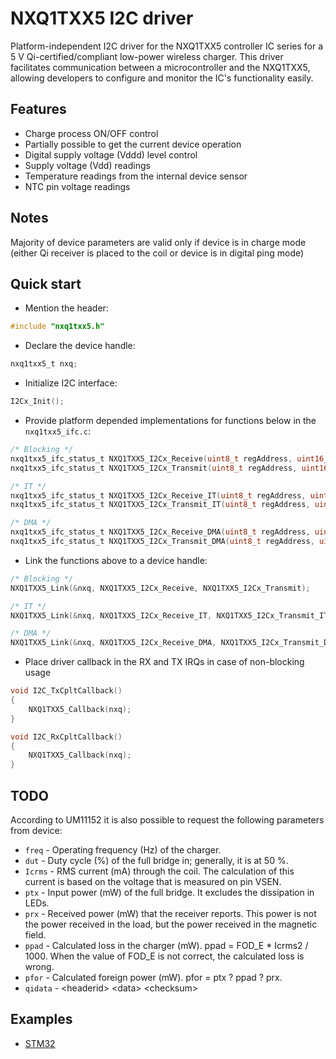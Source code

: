 # NXQ1TXX5 I2C driver
Platform-independent I2C driver for the NXQ1TXX5 controller IC series for a 5 V Qi-certified/compliant low-power wireless charger. 
This driver facilitates communication between a microcontroller and the NXQ1TXX5, allowing developers to configure and monitor the IC's functionality easily.

## Features
* Charge process ON/OFF control
* Partially possible to get the current device operation
* Digital supply voltage (Vddd) level control
* Supply voltage (Vdd) readings
* Temperature readings from the internal device sensor
* NTC pin voltage readings

## Notes
Majority of device parameters are valid only if device is in charge mode (either Qi receiver is placed to the coil or device is in digital ping mode)

## Quick start
* Mention the header:
```C
#include "nxq1txx5.h"
```
* Declare the device handle:
```C
nxq1txx5_t nxq;
```
* Initialize I2C interface:
```C
I2Cx_Init();
```
* Provide platform depended implementations for functions below in the `nxq1txx5_ifc.c`:
```C
/* Blocking */
nxq1txx5_ifc_status_t NXQ1TXX5_I2Cx_Receive(uint8_t regAddress, uint16_t *data);
nxq1txx5_ifc_status_t NXQ1TXX5_I2Cx_Transmit(uint8_t regAddress, uint16_t *data);

/* IT */
nxq1txx5_ifc_status_t NXQ1TXX5_I2Cx_Receive_IT(uint8_t regAddress, uint16_t *data);
nxq1txx5_ifc_status_t NXQ1TXX5_I2Cx_Transmit_IT(uint8_t regAddress, uint16_t *data);

/* DMA */
nxq1txx5_ifc_status_t NXQ1TXX5_I2Cx_Receive_DMA(uint8_t regAddress, uint16_t *data);
nxq1txx5_ifc_status_t NXQ1TXX5_I2Cx_Transmit_DMA(uint8_t regAddress, uint16_t *data);
```
* Link the functions above to a device handle:
```C
/* Blocking */
NXQ1TXX5_Link(&nxq, NXQ1TXX5_I2Cx_Receive, NXQ1TXX5_I2Cx_Transmit);

/* IT */
NXQ1TXX5_Link(&nxq, NXQ1TXX5_I2Cx_Receive_IT, NXQ1TXX5_I2Cx_Transmit_IT);

/* DMA */
NXQ1TXX5_Link(&nxq, NXQ1TXX5_I2Cx_Receive_DMA, NXQ1TXX5_I2Cx_Transmit_DMA);
```
* Place driver callback in the RX and TX IRQs in case of non-blocking usage
```C
void I2C_TxCpltCallback()
{
    NXQ1TXX5_Callback(nxq);
}

void I2C_RxCpltCallback()
{
    NXQ1TXX5_Callback(nxq);
}
```

## TODO
According to UM11152 it is also possible to request the following parameters from device:
* `freq` - Operating frequency (Hz) of the charger.
* `dut` - Duty cycle (%) of the full bridge in; generally, it is at 50 %.
* `Icrms` - RMS current (mA) through the coil. The calculation of this current is based on the
voltage that is measured on pin VSEN.
* `ptx` - Input power (mW) of the full bridge. It excludes the dissipation in LEDs.
* `prx` - Received power (mW) that the receiver reports. This power is not the power received in
the load, but the power received in the magnetic field.
* `ppad` - Calculated loss in the charger (mW). ppad = FOD_E * Icrms2
 / 1000. When the value of FOD_E is not correct, the calculated loss is wrong.
* `pfor` - Calculated foreign power (mW). pfor = ptx ? ppad ? prx.
* `qidata` - \<headerid> \<data> \<checksum>

## Examples
* [STM32](platform/STM32F103C8T6/Core/Src/main.c)